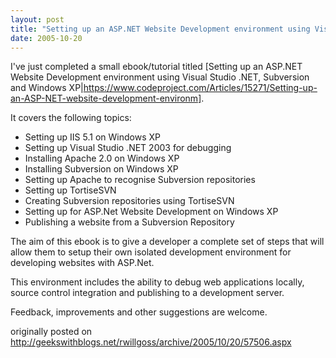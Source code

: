 ```yaml
---
layout: post
title: "Setting up an ASP.NET Website Development environment using Visual Studio .NET, Subversion and Windows XP"
date: 2005-10-20
---
```


I've just completed a small ebook/tutorial titled [Setting up an ASP.NET Website Development environment using Visual Studio .NET, Subversion and Windows XP|https://www.codeproject.com/Articles/15271/Setting-up-an-ASP-NET-website-development-environm].

It covers the following topics:
- Setting up IIS 5.1 on Windows XP
- Setting up Visual Studio .NET 2003 for debugging
- Installing Apache 2.0 on Windows XP
- Installing Subversion on Windows XP
- Setting up Apache to recognise Subversion repositories
- Setting up TortiseSVN
- Creating Subversion repositories using TortiseSVN
- Setting up for ASP.Net Website Development on Windows XP
- Publishing a website from a Subversion Repository

The aim of this ebook is to give a developer a complete set of steps that will allow them to setup their own isolated development environment for developing websites with ASP.Net.

This environment includes the ability to debug web applications locally, source control integration and publishing to a development server.

Feedback, improvements and other suggestions are welcome.

originally posted on http://geekswithblogs.net/rwillgoss/archive/2005/10/20/57506.aspx
